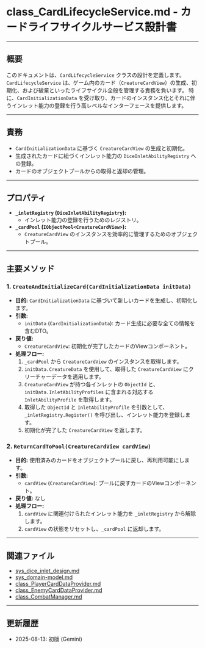 # class_CardLifecycleService.md - カードライフサイクルサービス設計書

---

## 概要

このドキュメントは、`CardLifecycleService` クラスの設計を定義します。
`CardLifecycleService` は、ゲーム内のカード（`CreatureCardView`）の生成、初期化、および破棄といったライフサイクル全般を管理する責務を負います。
特に、`CardInitializationData` を受け取り、カードのインスタンス化とそれに伴うインレット能力の登録を行う高レベルなインターフェースを提供します。

---

## 責務

-   `CardInitializationData` に基づく `CreatureCardView` の生成と初期化。
-   生成されたカードに紐づくインレット能力の `DiceInletAbilityRegistry` への登録。
-   カードのオブジェクトプールからの取得と返却の管理。

---

## プロパティ

-   **`_inletRegistry` (`DiceInletAbilityRegistry`):**
    -   インレット能力の登録を行うためのレジストリ。
-   **`_cardPool` (`IObjectPool<CreatureCardView>`):**
    -   `CreatureCardView` のインスタンスを効率的に管理するためのオブジェクトプール。

---

## 主要メソッド

### 1. `CreateAndInitializeCard(CardInitializationData initData)`

-   **目的:** `CardInitializationData` に基づいて新しいカードを生成し、初期化します。
-   **引数:**
    -   `initData` (`CardInitializationData`): カード生成に必要な全ての情報を含むDTO。
-   **戻り値:**
    -   `CreatureCardView`: 初期化が完了したカードのViewコンポーネント。
-   **処理フロー:**
    1.  `_cardPool` から `CreatureCardView` のインスタンスを取得します。
    2.  `initData.CreatureData` を使用して、取得した `CreatureCardView` にクリーチャーデータを適用します。
    3.  `CreatureCardView` が持つ各インレットの `ObjectId` と、`initData.InletAbilityProfiles` に含まれる対応する `InletAbilityProfile` を取得します。
    4.  取得した `ObjectId` と `InletAbilityProfile` を引数として、`_inletRegistry.Register()` を呼び出し、インレット能力を登録します。
    5.  初期化が完了した `CreatureCardView` を返します。

### 2. `ReturnCardToPool(CreatureCardView cardView)`

-   **目的:** 使用済みのカードをオブジェクトプールに戻し、再利用可能にします。
-   **引数:**
    -   `cardView` (`CreatureCardView`): プールに戻すカードのViewコンポーネント。
-   **戻り値:** なし
-   **処理フロー:**
    1.  `cardView` に関連付けられたインレット能力を `_inletRegistry` から解除します。
    2.  `cardView` の状態をリセットし、`_cardPool` に返却します。

---

## 関連ファイル

- [sys_dice_inlet_design.md](../../sys/sys_dice_inlet_design.md)
- [sys_domain-model.md](../../sys/sys_domain-model.md)
- [class_PlayerCardDataProvider.md](./class_PlayerCardDataProvider.md)
- [class_EnemyCardDataProvider.md](./class_EnemyCardDataProvider.md)
- [class_CombatManager.md](./class_CombatManager.md)

---

## 更新履歴

- 2025-08-13: 初版 (Gemini)
